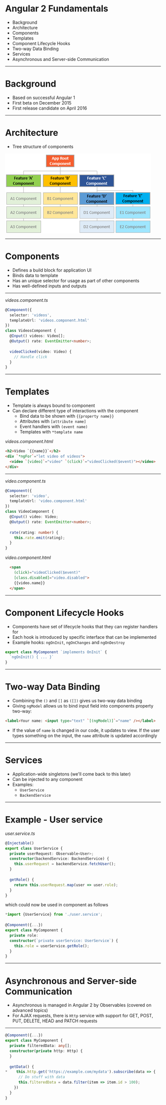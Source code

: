 # Angular 2 Fundamentals
- Background
- Architecture
- Components
- Templates
- Component Lifecycle Hooks
- Two-way Data Binding
- Services
- Asynchronous and Server-side Communication

---

# Background
- Based on successful Angular 1
- First beta on December 2015
- First release candidate on April 2016

---

# Architecture
- Tree structure of components

![Component tree](angular2-fundamentals/component-tree.png "Component tree")

---

# Components
- Defines a build block for application UI
- Binds data to template
- Has an unique selector for usage as part of other components
- Has well-defined inputs and outputs

---

_videos.component.ts_

```typescript
@Component({
  selector: 'videos',
  templateUrl: 'videos.component.html'
})
class VideosComponent {
  @Input() videos: Video[];
  @Output() rate: EventEmitter<number>;

  videoClicked(video: Video) {
    // Handle click
  }
}
```

---

# Templates

- Template is always bound to component
- Can declare different type of interactions with the component
  - Bind data to be shown with `{{property name}}`
  - Attributes with `[attribute name]`
  - Event handlers with `(event name)`
  - Templates with `*template name`

_videos.component.html_

```html
<h2>Video `{{name}}`</h2>
<div `*ngFor`="let video of videos">
  <video `[video]`="video" `(click)`="videoClicked($event)"></video>
</div>
```

---

_video.component.ts_
```typescript
@Component({
  selector: 'video',
  templateUrl: 'video.component.html'
})
class VideoComponent {
  @Input() video: Video;
  @Output() rate: EventEmitter<number>;

  rate(rating: number) {
    this.rate.emit(rating);
  }
}
```


_video.component.html_
```html
  <span
    (click)="videoClicked($event)"
    [class.disabled]="video.disabled">
    {{video.name}}
  </span>
```

---

# Component Lifecycle Hooks
- Components have set of lifecycle hooks that they can register handlers for
- Each hook is introduced by specific interface that can be implemented
- Example hooks: `ngOnInit`, `ngOnChanges` and `ngOnDestroy`

```typescript
export class MyComponent `implements OnInit` {
  `ngOnInit() { ... }`
}
```

---

# Two-way Data Binding

- Combining the `()` and `[]` as `([])` gives us two-way data binding
- Giving `ngModel` allows us to bind input field into components property two-way:

```html
<label>Your name: <input type="text" `[(ngModel)]`="name" /></label>
```

- If the value of `name` is changed in our code, it updates to view. If the user types something on the input, the `name` attribute is updated accordingly

---

# Services

- Application-wide singletons (we'll come back to this later)
- Can be injected to any component
- Examples:
  - `UserService`
  - `BackendService`

---

# Example - User service
_user.service.ts_

```typescript
@Injectable()
export class UserService {
  private userRequest: Observable<User>;
  constructor(backendService: BackendService) {
    this.userRequest = backendService.fetchUser();
  }

  getRole() {
    return this.userRequest.map(user => user.role);
  }
}
```
which could now be used in component as follows
```typescript
*import {UserService} from './user.service';

@Component({...})
export class MyComponent {
  private role:
  constructor(`private userService: UserService`) {
    this.role = userService.getRole();
  }
}
```

---

# Asynchronous and Server-side Communication

- Asynchronous is managed in Angular 2 by Observables (covered on advanced topics)
- For AJAX requests, there is `Http` service with support for GET, POST, PUT, DELETE, HEAD and PATCH requests

---

```typescript
@Component({...})
export class MyComponent {
  private filteredData: any[];
  constructor(private http: Http) {
  }

  getData() {
*    this.http.get('https://example.com/mydata').subscribe(data => {
      // Do stuff with data
      this.filteredData = data.filter(item => item.id > 100);
    })
  }
}
```
